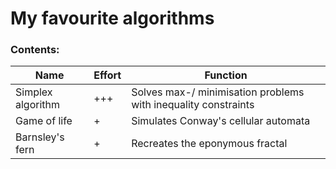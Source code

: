 # My favourite algorithms

### Contents:
|Name | Effort | Function |
| ----------------- | -- | ----------------------------------- |
| Simplex algorithm | +++ | Solves max-/ minimisation problems with inequality constraints |
| Game of life | + | Simulates Conway's cellular automata |
| Barnsley's fern | + | Recreates the eponymous fractal |